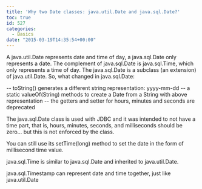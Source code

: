 ```yaml
---
title: 'Why two Date classes: java.util.Date and java.sql.Date?'
toc: true
id: 527
categories:
  - Basics
date: "2015-03-19T14:35:54+00:00"
---
```


A java.util.Date represents date and time of day, a java.sql.Date only represents a date. The complement of java.sql.Date is java.sql.Time, which only represents a time of day.
The java.sql.Date is a subclass (an extension) of java.util.Date. So, what changed in java.sql.Date:

-- toString() generates a different string representation: yyyy-mm-dd
-- a static valueOf(String) methods to create a Date from a String with above representation
-- the getters and setter for hours, minutes and seconds are deprecated

The java.sql.Date class is used with JDBC and it was intended to not have a time part, that is, hours, minutes, seconds, and milliseconds should be zero… but this is not enforced by the class.

You can still use its setTime(long) method to set the date in the form of millisecond time value.

java.sql.Time is similar to java.sql.Date and inherited to java.util.Date.

java.sql.Timestamp can represent date and time together, just like java.util.Date
